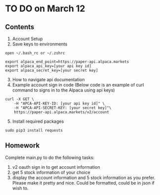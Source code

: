 # TO DO on March 12

## Contents
1. Account Setup
2. Save keys to environments
```
open ~/.bash_rc or ~/.zshrc

export alpaca_end_point=https://paper-api.alpaca.markets
export alpaca_api_key=[your api key id]
export alpaca_secret_key=[your secret key]
```
3. How to navigate api documentation
4. Example account sign in code
(Below code is an example of curl command to signs in to the Alpaca using api keys)
```
curl -X GET \
    -H "APCA-API-KEY-ID: [your api key id]" \
    -H "APCA-API-SECRET-KEY: [your secret key]"\
    https://paper-api.alpaca.markets/v2/account
```
5. Install required packages
```
sudo pip3 install requests
```

## Homework
Complete main.py to do the following tasks:
1. v2 oauth sign in to get account information
2. get 5 stock information of your choice
3. display the account information and 5 stock information as you prefer. Please make it pretty and nice. Could be formatted, could be in json if wish to.
